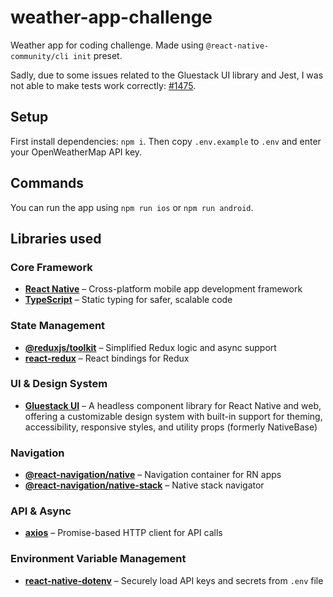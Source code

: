 # weather-app-challenge

Weather app for coding challenge. Made using `@react-native-community/cli init` preset.

Sadly, due to some issues related to the Gluestack UI library and Jest, I was not able to make tests work correctly: [#1475](https://github.com/gluestack/gluestack-ui/issues/1475).

## Setup

First install dependencies: `npm i`. Then copy `.env.example` to `.env` and enter your OpenWeatherMap API key.

## Commands

You can run the app using `npm run ios` or `npm run android`.

## Libraries used

### Core Framework

- **[React Native](https://reactnative.dev/)** – Cross-platform mobile app development framework
- **[TypeScript](https://www.typescriptlang.org/)** – Static typing for safer, scalable code

### State Management

- **[@reduxjs/toolkit](https://redux-toolkit.js.org/)** – Simplified Redux logic and async support
- **[react-redux](https://react-redux.js.org/)** – React bindings for Redux

### UI & Design System

- **[Gluestack UI](https://ui.gluestack.io/)** – A headless component library for React Native and web, offering a customizable design system with built-in support for theming, accessibility, responsive styles, and utility props (formerly NativeBase)

### Navigation

- **[@react-navigation/native](https://reactnavigation.org/)** – Navigation container for RN apps
- **[@react-navigation/native-stack](https://reactnavigation.org/docs/native-stack-navigator/)** – Native stack navigator

### API & Async

- **[axios](https://axios-http.com/)** – Promise-based HTTP client for API calls

### Environment Variable Management

- **[react-native-dotenv](https://github.com/goatandsheep/react-native-dotenv)** – Securely load API keys and secrets from `.env` file
